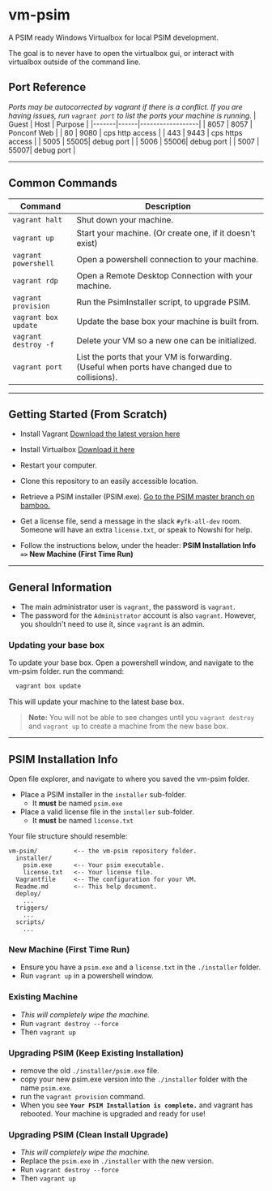 # vm-psim
A PSIM ready Windows Virtualbox for local PSIM development.

The goal is to never have to open the virtualbox gui, or interact with virtualbox outside of the command line.

## Port Reference
_Ports may be autocorrected by vagrant if there is a conflict. If you are having issues, run `vagrant port` to list the ports your machine is running._
| Guest | Host | Purpose          |
|-------|------|------------------|
| 8057  | 8057 | Ponconf Web      |
| 80    | 9080 | cps http access  |
| 443   | 9443 | cps https access |
| 5005  | 55005| debug port       |
| 5006  | 55006| debug port       |
| 5007  | 55007| debug port       |

----

## Common Commands
| Command               | Description                                           |
|-----------------------|-------------------------------------------------------|
| `vagrant halt`        | Shut down your machine. |
| `vagrant up`          | Start your machine. (Or create one, if it doesn't exist) |
| `vagrant powershell`  | Open a powershell connection to your machine. |
| `vagrant rdp`         | Open a Remote Desktop Connection with your machine. |
| `vagrant provision`   | Run the PsimInstaller script, to upgrade PSIM.  |
| `vagrant box update`  | Update the base box your machine is built from. |
| `vagrant destroy -f`  | Delete your VM so a new one can be initialized. |
| `vagrant port`        | List the ports that your VM is forwarding. (Useful when ports have changed due to collisions).

----

## Getting Started (From Scratch)
 - Install Vagrant [Download the latest version here](https://www.vagrantup.com/downloads.html)
 - Install Virtualbox [Download it here](https://www.virtualbox.org/wiki/Downloads)
 - Restart your computer.
 - Clone this repository to an easily accessible location.
 - Retrieve a PSIM installer (PSIM.exe). [Go to the PSIM master branch on bamboo.](https://tools.printeron.com/bamboo/browse/DEP-PSIMM41331)
 - Get a license file, send a message in the slack `#yfk-all-dev` room. Someone will have an extra `license.txt`, or speak to Nowshi for help.

 - Follow the instructions below, under the header: **PSIM Installation Info `=>` New Machine (First Time Run)**

----

## General Information
- The main administrator user is `vagrant`, the password is `vagrant`.
- The password for the `Administrator` account is also `vagrant`. However, you shouldn't need to use it, since `vagrant` is an admin.

### Updating your base box
To update your base box. Open a powershell window, and navigate to the vm-psim folder.
run the command:
``` Powershell
  vagrant box update
```
This will update your machine to the latest base box.
> **Note:** You will not be able to see changes until you `vagrant destroy` and `vagrant up` to create a machine from the new base box.

----

## PSIM Installation Info
Open file explorer, and navigate to where you saved the vm-psim folder.
 - Place a PSIM installer in the `installer` sub-folder.
   - It **must** be named `psim.exe`
 - Place a valid license file in the `installer` sub-folder.
   - It **must** be named `license.txt`

Your file structure should resemble:
```
vm-psim/          <-- the vm-psim repository folder.
  installer/
    psim.exe      <-- Your psim executable.
    license.txt   <-- Your license file.
  Vagrantfile     <-- The configuration for your VM.
  Readme.md       <-- This help document.
  deploy/
    ...
  triggers/
    ...
  scripts/
    ...
```
### New Machine (First Time Run)
 - Ensure you have a `psim.exe` and a `license.txt` in the `./installer` folder.
 - Run `vagrant up` in a powershell window.

### Existing Machine
 - _This will completely wipe the machine._
 - Run `vagrant destroy --force`
 - Then `vagrant up`

### Upgrading PSIM (Keep Existing Installation)
 - remove the old `./installer/psim.exe` file.
 - copy your new psim.exe version into the `./installer` folder with the name `psim.exe`.
 - run the `vagrant provision` command.
 - When you see **`Your PSIM Installation is complete.`** and vagrant has rebooted. Your machine is upgraded and ready for use!

### Upgrading PSIM (Clean Install Upgrade)
 - _This will completely wipe the machine._
 - Replace the `psim.exe` in `./installer` with the new version.
 - Run `vagrant destroy --force`
 - Then `vagrant up`
